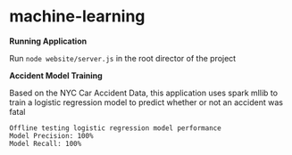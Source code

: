 # machine-learning

<b> Running Application </b>

Run `node website/server.js` in the root director of the project

<b> Accident Model Training </b>

Based on the NYC Car Accident Data, this application uses spark mllib to train a logistic regression model to predict whether or not an accident was fatal

```
Offline testing logistic regression model performance
Model Precision: 100%
Model Recall: 100%
```
